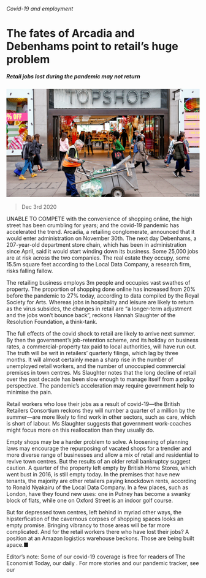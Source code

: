 ###### Covid-19 and employment

# The fates of Arcadia and Debenhams point to retail’s huge problem 

##### Retail jobs lost during the pandemic may not return 

![image](images/20201205_BRP003.jpg) 

> Dec 3rd 2020 


UNABLE TO COMPETE with the convenience of shopping online, the high street has been crumbling for years; and the covid-19 pandemic has accelerated the trend. Arcadia, a retailing conglomerate, announced that it would enter administration on November 30th. The next day Debenhams, a 207-year-old department store chain, which has been in administration since April, said it would start winding down its business. Some 25,000 jobs are at risk across the two companies. The real estate they occupy, some 15.5m square feet according to the Local Data Company, a research firm, risks falling fallow.


The retailing business employs 3m people and occupies vast swathes of property. The proportion of shopping done online has increased from 20% before the pandemic to 27% today, according to data compiled by the Royal Society for Arts. Whereas jobs in hospitality and leisure are likely to return as the virus subsides, the changes in retail are “a longer-term adjustment and the jobs won’t bounce back”, reckons Hannah Slaughter of the Resolution Foundation, a think-tank.



The full effects of the covid shock to retail are likely to arrive next summer. By then the government’s job-retention scheme, and its holiday on business rates, a commercial-property tax paid to local authorities, will have run out. The truth will be writ in retailers’ quarterly filings, which lag by three months. It will almost certainly mean a sharp rise in the number of unemployed retail workers, and the number of unoccupied commercial premises in town centres. Ms Slaughter notes that the long decline of retail over the past decade has been slow enough to manage itself from a policy perspective. The pandemic’s acceleration may require government help to minimise the pain.


Retail workers who lose their jobs as a result of covid-19—the British Retailers Consortium reckons they will number a quarter of a million by the summer—are more likely to find work in other sectors, such as care, which is short of labour. Ms Slaughter suggests that government work-coaches might focus more on this reallocation than they usually do.


Empty shops may be a harder problem to solve. A loosening of planning laws may encourage the repurposing of vacated shops for a trendier and more diverse range of businesses and allow a mix of retail and residential to revive town centres. But the results of an older retail bankruptcy suggest caution. A quarter of the property left empty by British Home Stores, which went bust in 2016, is still empty today. In the premises that have new tenants, the majority are other retailers paying knockdown rents, according to Ronald Nyakairu of the Local Data Company. In a few places, such as London, have they found new uses: one in Putney has become a swanky block of flats, while one on Oxford Street is an indoor golf course.


But for depressed town centres, left behind in myriad other ways, the hipsterfication of the cavernous corpses of shopping spaces looks an empty promise. Bringing vibrancy to those areas will be far more complicated. And for the retail workers there who have lost their jobs? A position at an Amazon logistics warehouse beckons. Those are being built apace.■


Editor’s note: Some of our covid-19 coverage is free for readers of The Economist Today, our daily . For more stories and our pandemic tracker, see our 

